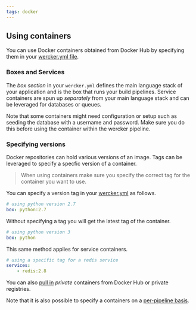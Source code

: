 ```yaml
---
tags: docker
---
```


## Using containers

You can use Docker containers obtained from Docker Hub by specifying them
in your [wercker.yml file](/docs/wercker-yml/creating-a-yml.html).

### Boxes and Services

The *box section* in your `wercker.yml` defines the main language stack
of your application and is the box that runs your build pipelines.
Service containers are spun up *separately* from your main language stack
and can be leveraged for databases or queues.

Note that some containers might need configuration or setup such as
seeding the database with a username and password. Make sure you do this
before using the container within the wercker pipeline.

### Specifying versions

Docker repositories can hold various versions of an image. Tags can be leveraged to specify a specfic version of a container.

> When using containers make sure you specify the correct tag for the
container you want to use.

You can specify a version tag in your
[wercker.yml](/learn/wercker-yml/01_introduction.html) as follows.

```yaml
# using python version 2.7
box: python:2.7
```

Without specifying a tag you will get the latest tag of the container.

```yaml
# using python version 3
box: python
```

This same method applies for service containers.

```yaml
# using a specific tag for a redis service
services:
    - redis:2.8
```

You can also [pull in](/docs/containers/private-containers.html) *private* containers from Docker Hub or private registries.

Note that it is also possible to specify a containers on a [per-pipeline basis](docs/pipelines/per-pipeline-containers.html).
